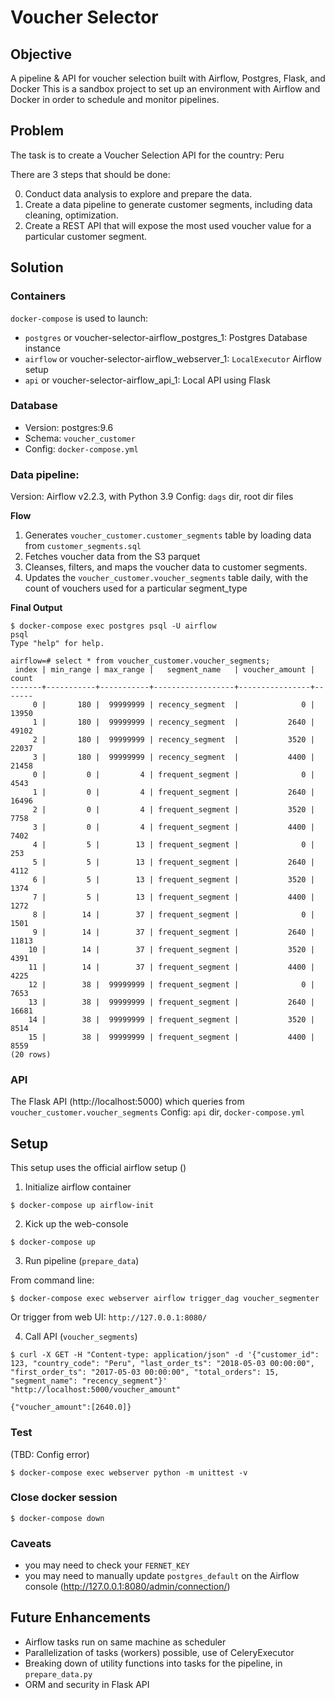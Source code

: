 # Voucher Selector

## Objective

A pipeline & API for voucher selection built with Airflow, Postgres, Flask, and Docker
This is a sandbox project to set up an environment with Airflow and Docker in order to schedule and monitor pipelines.

## Problem

The task is to create a Voucher Selection API for the country: Peru

There are 3 steps that should be done:

0. Conduct data analysis to explore and prepare the data.
1. Create a data pipeline to generate customer segments, including data cleaning, optimization.
2. Create a REST API that will expose the most used voucher value for a particular customer
segment.

## Solution

### Containers

`docker-compose` is used to launch:
* `postgres` or voucher-selector-airflow_postgres_1:  Postgres Database instance
* `airflow` or voucher-selector-airflow_webserver_1: `LocalExecutor` Airflow setup
* `api` or voucher-selector-airflow_api_1: Local API using Flask

### Database
* Version: postgres:9.6
* Schema: `voucher_customer`
* Config: `docker-compose.yml`

### Data pipeline:

Version: Airflow v2.2.3, with Python 3.9
Config: `dags` dir, root dir files

**Flow**

1. Generates `voucher_customer.customer_segments` table by loading data from `customer_segments.sql`
2. Fetches voucher data from the S3 parquet
3. Cleanses, filters, and maps the voucher data to customer segments.
4. Updates the `voucher_customer.voucher_segments` table daily, with the count of vouchers used for a particular segment_type


**Final Output**

```
$ docker-compose exec postgres psql -U airflow
psql
Type "help" for help.

airflow=# select * from voucher_customer.voucher_segments;
 index | min_range | max_range |   segment_name   | voucher_amount | count 
-------+-----------+-----------+------------------+----------------+-------
     0 |       180 |  99999999 | recency_segment  |              0 | 13950
     1 |       180 |  99999999 | recency_segment  |           2640 | 49102
     2 |       180 |  99999999 | recency_segment  |           3520 | 22037
     3 |       180 |  99999999 | recency_segment  |           4400 | 21458
     0 |         0 |         4 | frequent_segment |              0 |  4543
     1 |         0 |         4 | frequent_segment |           2640 | 16496
     2 |         0 |         4 | frequent_segment |           3520 |  7758
     3 |         0 |         4 | frequent_segment |           4400 |  7402
     4 |         5 |        13 | frequent_segment |              0 |   253
     5 |         5 |        13 | frequent_segment |           2640 |  4112
     6 |         5 |        13 | frequent_segment |           3520 |  1374
     7 |         5 |        13 | frequent_segment |           4400 |  1272
     8 |        14 |        37 | frequent_segment |              0 |  1501
     9 |        14 |        37 | frequent_segment |           2640 | 11813
    10 |        14 |        37 | frequent_segment |           3520 |  4391
    11 |        14 |        37 | frequent_segment |           4400 |  4225
    12 |        38 |  99999999 | frequent_segment |              0 |  7653
    13 |        38 |  99999999 | frequent_segment |           2640 | 16681
    14 |        38 |  99999999 | frequent_segment |           3520 |  8514
    15 |        38 |  99999999 | frequent_segment |           4400 |  8559
(20 rows)

```

### API

The Flask API (http://localhost:5000) which queries from `voucher_customer.voucher_segments`
Config: `api` dir, `docker-compose.yml`

## Setup

This setup uses the official airflow setup ()

1. Initialize airflow container
```
$ docker-compose up airflow-init
```

2. Kick up the web-console
```
$ docker-compose up
```

3. Run pipeline (`prepare_data`)

From command line:
```
$ docker-compose exec webserver airflow trigger_dag voucher_segmenter
```

Or trigger from web UI: `http://127.0.0.1:8080/`

4. Call API (`voucher_segments`)
```
$ curl -X GET -H "Content-type: application/json" -d '{"customer_id": 123, "country_code": "Peru", "last_order_ts": "2018-05-03 00:00:00", "first_order_ts": "2017-05-03 00:00:00", "total_orders": 15, "segment_name": "recency_segment"}' "http://localhost:5000/voucher_amount"

{"voucher_amount":[2640.0]}
```

### Test

(TBD: Config error)
```
$ docker-compose exec webserver python -m unittest -v
```

### Close docker session
```
$ docker-compose down
```

### Caveats
* you may need to check your `FERNET_KEY`
* you may need to manually update `postgres_default` on the Airflow console
(http://127.0.0.1:8080/admin/connection/)

## Future Enhancements
* Airflow tasks run on same machine as scheduler
* Parallelization of tasks (workers) possible, use of CeleryExecutor
* Breaking down of utility functions into tasks for the pipeline, in `prepare_data.py`
* ORM and security in Flask API
